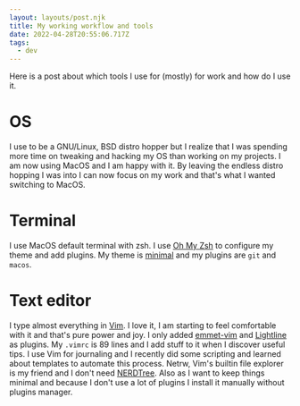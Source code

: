 ```yaml
---
layout: layouts/post.njk
title: My working workflow and tools
date: 2022-04-28T20:55:06.717Z
tags:
  - dev
---
```

Here is a post about which tools I use for (mostly) for work and how do I use it.

# OS

I use to be a GNU/Linux, BSD distro hopper but I realize that I was spending more time on tweaking and hacking my OS than working on my projects. I am now using MacOS and I am happy with it. By leaving the endless distro hopping I was into I can now focus on my work and that's what I wanted switching to MacOS.

# Terminal

I use MacOS default terminal with zsh. I use [Oh My Zsh](https://ohmyz.sh/) to configure my theme and add plugins. My theme is [minimal](https://github.com/ohmyzsh/ohmyzsh/blob/master/themes/minimal.zsh-theme) and my plugins are `git` and `macos`. 

# Text editor

I type almost everything in [Vim](ttps://www.vim.org). I love it, I am starting to feel comfortable with it and that's pure power and joy. I only added [emmet-vim](https://github.com/mattn/emmet-vim) and [Lightline](https://github.com/itchyny/lightline.vim) as plugins. My `.vimrc` is 89 lines and I add stuff to it when I discover useful tips. I use Vim for journaling and I recently did some scripting and learned about templates to automate this process. Netrw, Vim's builtin file explorer is my friend and I don't need [NERDTree](https://github.com/preservim/nerdtree). Also as I want to keep things minimal and because I don't use a lot of plugins I install it manually without plugins manager.